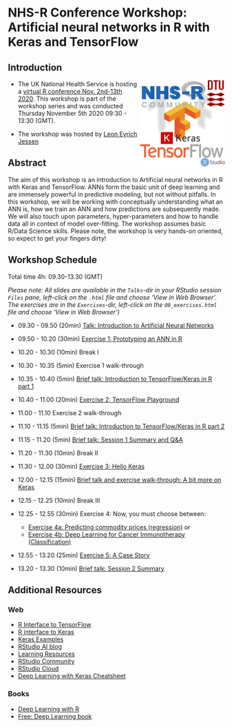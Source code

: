 NHS-R Conference Workshop: Artificial neural networks in R with Keras
and TensorFlow
================

## Introduction

<a href="https://nhsrcommunity.com/events/nhs-r-virtual-conference-2020/"><img src="Talks/img/all_logos.png" align="right" height="200" /></a>

  - The UK National Health Service is hosting a [virtual R conference
    Nov. 2nd-13th 2020](https://nhsrcommunity.com/events/nhs-r-virtual-conference-2020/).
    This workshop is part of the workshop series and was conducted
    Thursday November 5th 2020 09:30 - 13:30 (GMT).

  - The workshop was hosted by [Leon Eyrich
    Jessen](https://rinpharma.com/workshops/leon-jessen/)

## Abstract

The aim of this workshop is an introduction to Artificial neural
networks in R with Keras and TensorFlow. ANNs form the basic unit of
deep learning and are immensely powerful in predictive modeling, but not
without pitfalls. In this workshop, we will be working with conceptually
understanding what an ANN is, how we train an ANN and how predictions
are subsequently made. We will also touch upon parameters,
hyper-parameters and how to handle data all in context of model
over-fitting. The workshop assumes basic R/Data Science skills. Please
note, the workshop is very hands-on oriented, so expect to get your
fingers dirty\!

## Workshop Schedule

Total time 4h: 09.30-13.30 (GMT)

*Please note: All slides are available in the `Talks`-dir in your
RStudio session `Files` pane, left-click on the `.html` file and choose
‘View in Web Browser’. The exercises are in the `Exercises`-dir,
left-click on the `00_exercises.html` file and choose ‘View in Web
Browser’)*

  - 09.30 - 09.50 (20min) [Talk: Introduction to Artificial Neural
    Networks](Talks/01_introduction_to_artificial_neural_networks.html)

  - 09.50 - 10.20 (30min) [Exercise 1: Prototyping an ANN in
    R](Exercises/00_exercises.html#1_Prototyping_an_ANN_in_R)

  - 10.20 - 10.30 (10min) Break I

  - 10.30 - 10.35 (5min) Exercise 1 walk-through

  - 10.35 - 10.40 (5min) [Brief talk: Introduction to TensorFlow/Keras
    in R part 1](Talks/02_introduction_to_keras_1.html)

  - 10.40 - 11.00 (20min) [Exercise 2: TensorFlow
    Playground](Exercises/00_exercises.html#2_TensorFlow_Playground)

  - 11.00 - 11.10 Exercise 2 walk-through

  - 11.10 - 11.15 (5min) [Brief talk: Introduction to TensorFlow/Keras
    in R part 2](Talks/03_introduction_to_keras_2.html)

  - 11.15 - 11.20 (5min) [Brief talk: Session 1 Summary and
    Q\&A](Talks/04_session_1_summary.html)

  - 11.20 - 11.30 (10min) Break II

  - 11.30 - 12.00 (30min) [Exercise 3: Hello
    Keras](Exercises/00_exercises.html#3_Hello_Keras)

  - 12.00 - 12.15 (15min) [Brief talk and exercise walk-through: A bit
    more on Keras](Talks/05_a_bit_more_on_keras.html)

  - 12.15 - 12.25 (10min) Break III

  - 12.25 - 12.55 (30min) Exercise 4: Now, you must choose between:
    
      - [Exercise 4a: Predicting commodity prices
        (regression)](Exercises/00_exercises.html#4a_Predicting_commodity_prices_\(regression\))
        or
      - [Exercise 4b: Deep Learning for Cancer Immunotherapy
        (Classification)](Exercises/00_exercises.html#4b_Deep_Learning_for_Cancer_Immunotherapy_\(Classification\))

  - 12.55 - 13.20 (25min) [Exercise 5: A Case
    Story](Exercises/00_exercises.html#5_A_Case_Story)

  - 13.20 - 13.30 (10min) [Brief talk: Session 2
    Summary](Talks/06_session_2_summary.html)

## Additional Resources

### Web

  - [R Interface to TensorFlow](https://tensorflow.rstudio.com/)
  - [R interface to Keras](https://tensorflow.rstudio.com/keras/)
  - [Keras
    Examples](https://tensorflow.rstudio.com/keras/articles/examples/)
  - [RStudio AI blog](https://blogs.rstudio.com/ai/)
  - [Learning
    Resources](https://tensorflow.rstudio.com/learn/resources/)
  - [RStudio Community](https://community.rstudio.com/)
  - [RStudio Cloud](https://rstudio.cloud/)
  - [Deep Learning with Keras
    Cheatsheet](https://github.com/rstudio/cheatsheets/raw/master/keras.pdf)

### Books

  - [Deep Learning with
    R](https://www.manning.com/books/deep-learning-with-r)
  - [Free: Deep Learning book](https://www.deeplearningbook.org/)
